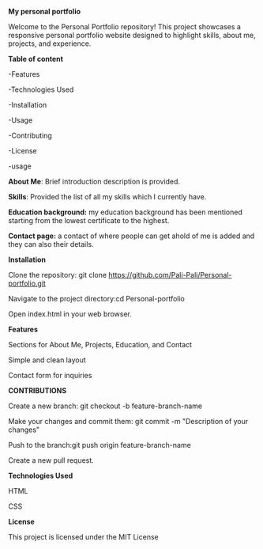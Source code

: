 **My personal portfolio**

Welcome to the Personal Portfolio repository! This project showcases a responsive personal portfolio website designed to highlight skills, about me, projects, and experience.

**Table of content**

-Features

-Technologies Used

-Installation

-Usage

-Contributing

-License

-usage

**About Me**:
Brief introduction description is provided.

**Skills**: 
Provided the list of all my skills which I currently have.

**Education background:**
my education background has been mentioned starting from the lowest certificate to the highest.

**Contact page:**
a contact of where people can get ahold of me is added and they can also their details.

**Installation**

Clone the repository: git clone https://github.com/Pali-Pali/Personal-portfolio.git

Navigate to the project directory:cd Personal-portfolio

Open index.html in your web browser.

**Features**

Sections for About Me, Projects, Education, and Contact

Simple and clean layout

Contact form for inquiries

**CONTRIBUTIONS**

Create a new branch: git checkout -b feature-branch-name

Make your changes and commit them: git commit -m "Description of your changes"

Push to the branch:git push origin feature-branch-name

Create a new pull request.

**Technologies Used**

HTML

CSS

**License**

This project is licensed under the MIT License
